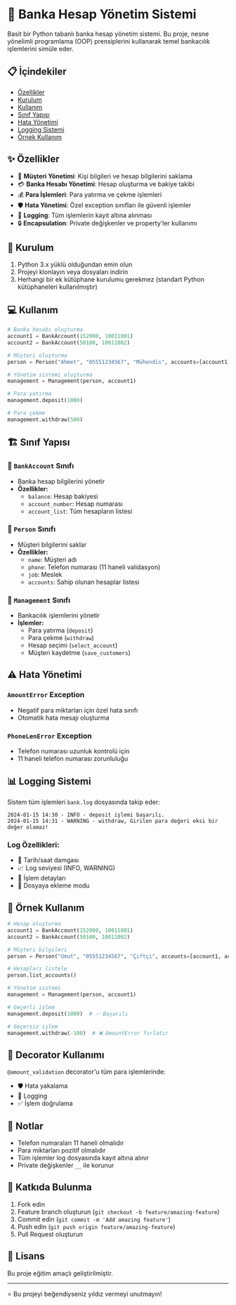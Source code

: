 # 🏦 Banka Hesap Yönetim Sistemi

Basit bir Python tabanlı banka hesap yönetim sistemi. Bu proje, nesne yönelimli programlama (OOP) prensiplerini kullanarak temel bankacılık işlemlerini simüle eder.

## 📋 İçindekiler

- [Özellikler](#-özellikler)
- [Kurulum](#-kurulum)
- [Kullanım](#-kullanım)
- [Sınıf Yapısı](#-sınıf-yapısı)
- [Hata Yönetimi](#-hata-yönetimi)
- [Logging Sistemi](#-logging-sistemi)
- [Örnek Kullanım](#-örnek-kullanım)

## ✨ Özellikler

- 👤 **Müşteri Yönetimi**: Kişi bilgileri ve hesap bilgilerini saklama
- 💳 **Banka Hesabı Yönetimi**: Hesap oluşturma ve bakiye takibi
- 💰 **Para İşlemleri**: Para yatırma ve çekme işlemleri
- 🛡️ **Hata Yönetimi**: Özel exception sınıfları ile güvenli işlemler
- 📝 **Logging**: Tüm işlemlerin kayıt altına alınması
- 🔒 **Encapsulation**: Private değişkenler ve property'ler kullanımı

## 🚀 Kurulum

1. Python 3.x yüklü olduğundan emin olun
2. Projeyi klonlayın veya dosyaları indirin
3. Herhangi bir ek kütüphane kurulumu gerekmez (standart Python kütüphaneleri kullanılmıştır)

## 💻 Kullanım

```python
# Banka hesabı oluşturma
account1 = BankAccount(152000, 10011001)
account2 = BankAccount(50100, 10011002)

# Müşteri oluşturma
person = Person("Ahmet", "05551234567", "Mühendis", accounts=[account1, account2])

# Yönetim sistemi oluşturma
management = Management(person, account1)

# Para yatırma
management.deposit(1000)

# Para çekme
management.withdraw(500)
```

## 🏗️ Sınıf Yapısı

### 🏦 `BankAccount` Sınıfı
- Banka hesap bilgilerini yönetir
- **Özellikler:**
  - `balance`: Hesap bakiyesi
  - `account_number`: Hesap numarası
  - `account_list`: Tüm hesapların listesi

### 👤 `Person` Sınıfı
- Müşteri bilgilerini saklar
- **Özellikler:**
  - `name`: Müşteri adı
  - `phone`: Telefon numarası (11 haneli validasyon)
  - `job`: Meslek
  - `accounts`: Sahip olunan hesaplar listesi

### 🎯 `Management` Sınıfı
- Bankacılık işlemlerini yönetir
- **İşlemler:**
  - Para yatırma (`deposit`)
  - Para çekme (`withdraw`)
  - Hesap seçimi (`select_account`)
  - Müşteri kaydetme (`save_customers`)

## ⚠️ Hata Yönetimi

### `AmountError` Exception
- Negatif para miktarları için özel hata sınıfı
- Otomatik hata mesajı oluşturma

### `PhoneLenError` Exception
- Telefon numarası uzunluk kontrolü için
- 11 haneli telefon numarası zorunluluğu

## 📊 Logging Sistemi

Sistem tüm işlemleri `bank.log` dosyasında takip eder:

```
2024-01-15 14:30 - INFO - deposit işlemi başarılı.
2024-01-15 14:31 - WARNING - withdraw, Girilen para değeri eksi bir değer olamaz!
```

### Log Özellikleri:
- 📅 Tarih/saat damgası
- 📈 Log seviyesi (INFO, WARNING)
- 📝 İşlem detayları
- 🔄 Dosyaya ekleme modu

## 🎯 Örnek Kullanım

```python
# Hesap oluşturma
account1 = BankAccount(152000, 10011001)
account2 = BankAccount(50100, 10011002)

# Müşteri bilgileri
person = Person("Umut", "05551234567", "Çiftçi", accounts=[account1, account2])

# Hesapları listele
person.list_accounts()

# Yönetim sistemi
management = Management(person, account1)

# Geçerli işlem
management.deposit(1000)  # ✅ Başarılı

# Geçersiz işlem
management.withdraw(-100)  # ❌ AmountError fırlatır
```

## 🔧 Decorator Kullanımı

`@amount_validation` decorator'u tüm para işlemlerinde:
- 🛡️ Hata yakalama
- 📝 Logging
- ✅ İşlem doğrulama

## 📝 Notlar

- Telefon numaraları 11 haneli olmalıdır
- Para miktarları pozitif olmalıdır
- Tüm işlemler log dosyasında kayıt altına alınır
- Private değişkenler `__` ile korunur

## 🤝 Katkıda Bulunma

1. Fork edin
2. Feature branch oluşturun (`git checkout -b feature/amazing-feature`)
3. Commit edin (`git commit -m 'Add amazing feature'`)
4. Push edin (`git push origin feature/amazing-feature`)
5. Pull Request oluşturun

## 📄 Lisans

Bu proje eğitim amaçlı geliştirilmiştir.

---

⭐ Bu projeyi beğendiyseniz yıldız vermeyi unutmayın!